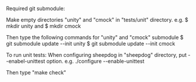 Required git submodule:

Make empty directories "unity" and "cmock" in "tests/unit" directory.
  e.g. $ mkdir unity  and $ mkdir cmock

Then type the following commands for "unity" and "cmock" submodule
  $ git submodule update --init unity
  $ git submodule update --init cmock

To run unit tests:
When configuring sheepdog in "sheepdog" directory, put --enabel-unittest option.
  e.g. ./configure --enable-unittest 

Then type "make check"
